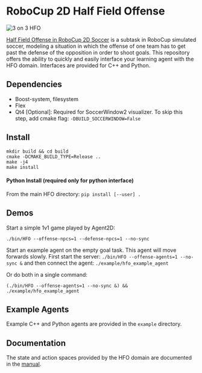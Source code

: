 RoboCup 2D Half Field Offense
===============

![3 on 3 HFO](https://github.com/mhauskn/HFO/blob/master/img/hfo3on3.png)

[Half Field Offense in RoboCup 2D Soccer](http://www.cs.utexas.edu/~AustinVilla/sim/halffieldoffense/) is a subtask in RoboCup simulated soccer, modeling a situation in which the offense of one team has to get past the defense of the opposition in order to shoot goals. This repository offers the ability to quickly and easily interface your learning agent with the HFO domain. Interfaces are provided for C++ and Python.

## Dependencies
 - Boost-system, filesystem
 - Flex
 - Qt4 [Optional]: Required for SoccerWindow2 visualizer. To skip this step, add cmake flag: `-DBUILD_SOCCERWINDOW=False`

## Install
```
mkdir build && cd build
cmake -DCMAKE_BUILD_TYPE=Release ..
make -j4
make install
```
#### Python Install (required only for python interface)
From the main HFO directory: `pip install [--user] .`

## Demos
Start a simple 1v1 game played by Agent2D:
```
./bin/HFO --offense-npcs=1 --defense-npcs=1 --no-sync
```

Start an example agent on the empty goal task. This agent will move
forwards slowly. First start the server: `./bin/HFO --offense-agents=1
--no-sync &` and then connect the agent: `./example/hfo_example_agent`

Or do both in a single command:
```
(./bin/HFO --offense-agents=1 --no-sync &) && ./example/hfo_example_agent
```

## Example Agents
Example C++ and Python agents are provided in the `example` directory.

## Documentation
The state and action spaces provided by the HFO domain are documented in the [manual](doc/manual.pdf).